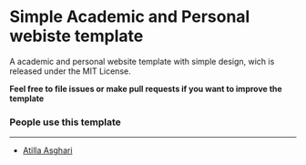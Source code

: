 # Simple Academic and Personal webiste template

A academic and personal website template with simple design, wich is released under the MIT License.

**Feel free to file issues or make pull requests if you want to improve the template** 

### People use this template
---
- [Atilla Asghari](https://atillaasghari.ir)
 
